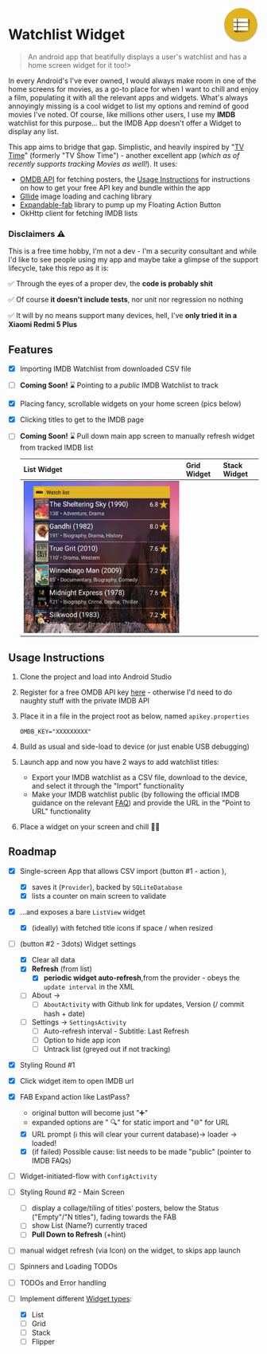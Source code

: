<img src="app/src/main/res/mipmap-hdpi/ic_launcher.png" align="right"/>

# Watchlist Widget

> An android app that beatifully displays a user's watchlist and has a home screen widget for it too!> 

In every Android's I've ever owned, I would always make room in one of the home screens for movies, as a go-to place for when I want to chill and enjoy a film, populating it with all the relevant apps and widgets. What's always annoyingly missing is a cool widget to list my options and remind of good movies I've noted. Of course, like millions other users, I use my **IMDB** watchlist for this purpose... but the IMDB App doesn't offer a Widget to display any list.

This app aims to bridge that gap. Simplistic, and heavily inspired by "[TV Time](https://www.tvtime.com/)" (formerly "TV Show Time") - another excellent app (*which as of recently supports tracking Movies as well!*). It uses:

* [OMDB API](http://www.omdbapi.com/) for fetching posters, the [Usage Instructions](#usage-instructions) for instructions on how to get your free API key and bundle within the app 
* [Gllide](https://github.com/bumptech/glide) image loading and caching library
* [Expandable-fab](https://github.com/nambicompany/expendable-fab) library to pump up my Floating Action Button
* OkHttp client for fetching IMDB lists 



### Disclaimers :warning:

This is a free time hobby, I'm not a dev - I'm a security consultant and while I'd like to see people using my app and maybe take a glimpse of the support lifecycle, take this repo as it is:

:white_check_mark: Through the eyes of a proper dev, the **code is probably shit**

:white_check_mark: Of course **it doesn't include tests**, nor unit nor regression no nothing

:white_check_mark: It will by no means support many devices, hell, I've **only tried it in a Xiaomi Redmi 5 Plus** 

 





## Features

- [x] Importing IMDB Watchlist from downloaded CSV file

- [ ] **Coming Soon!** :hourglass: Pointing to a *public* IMDB Watchlist to track

- [x] Placing fancy, scrollable widgets on your home screen (pics below)

- [x] Clicking titles to get to the IMDB page

- [ ] **Coming Soon!** :hourglass: Pull down main app screen to manually refresh widget from tracked IMDB list 

  | List Widget                 | Grid Widget | Stack Widget |
  | --------------------------- | ----------- | ------------ |
  | ![](listwidget-cropped.jpg) |             |              |

  



## Usage Instructions

1. Clone the project and load into Android Studio

2. Register for a free OMDB API key [here](http://www.omdbapi.com/apikey.aspx)  - otherwise I'd need to do naughty stuff with the private IMDB API 

3. Place it in a file in the project root as below, named `apikey.properties`

   ```
   OMDB_KEY="XXXXXXXXX"
   ```

4. Build as usual and side-load to device (or just enable USB debugging)

5. Launch app and now you have 2 ways to add watchlist titles:

   * Export your IMDB watchlist as a CSV file, download to the device, and select it through the "Import" functionality
   * Make your IMDB watchlist public (by following the official IMDB guidance on the relevant [FAQ](https://help.imdb.com/article/imdb/track-movies-tv/watchlist-faq/G9PA556494DM8YBA#)) and provide the URL in the "Point to URL"  functionality

6. Place a widget on your screen and chill :popcorn::popcorn:



## Roadmap

- [x] Single-screen App that allows CSV import (button #1 - action ), 
  - [x] saves it (`Provider`), backed by `SQLiteDatabase`
  - [x] lists a counter on main screen to validate 
- [x] ...and exposes  a bare `ListView`  widget 
  - [x] (ideally) with fetched title icons if space / when resized
- [ ] (button #2 - 3dots) Widget settings 
  - [x] Clear all data
  - [x] **Refresh** (from list)
    - [x] **periodic widget auto-refresh**,from the provider - obeys the `update interval` in the XML
  - [ ] About ->
    - [ ] `AboutActivity` with Github link for updates, Version (/ commit hash + date)
  - [ ] Settings -> `SettingsActivity` 
    - [ ] Auto-refresh interval - Subtitle: Last Refresh
    - [ ] Option to hide app icon
    - [ ] Untrack list (greyed out if not tracking)
- [x] Styling Round #1
- [x] Click widget item to open IMDB url

- [x] FAB Expand action like LastPass?
  * original button will become just ":heavy_plus_sign:"
  * expanded options are " :mag:" for static import and ":globe_with_meridians:" for URL 
  * [x] URL prompt (:information_source: this will clear your current database)-> loader -> loaded! 
  * [x] (if failed) Possible cause: list needs to be made "public"  (pointer to IMDB FAQs)
- [ ] Widget-initiated-flow with `ConfigActivity`
- [ ] Styling Round #2 - Main Screen
  - [ ] display a collage/tiling of titles' posters, below the Status ("Empty"/"N titles"), fading towards the FAB 
  - [ ] show List (Name?) currently traced
  - [ ] **Pull Down to Refresh** (+hint)
- [ ] manual widget refresh (via Icon) on the widget, to  skips app launch
- [ ] Spinners and Loading TODOs
- [ ] TODOs and Error handling 
- [ ] Implement different  [Widget types](https://developer.android.com/guide/topics/appwidgets/collections):
  - [x] List
  - [ ] Grid
  - [ ] Stack
  - [ ] Flipper